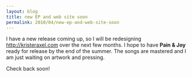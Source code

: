 ```yaml
---
layout: blog
title: new EP and web site soon
permalink: 2010/04/new-ep-and-web-site-soon
---
```


<p>I have a new release coming up, so I will be redesigning <a href="http://kristeraxel.com" title="http://kristeraxel.com">http://kristeraxel.com</a> over the next few months. I hope to have <strong>Pain &amp; Joy</strong> ready for release by the end of the summer. The songs are mastered and I am just waiting on artwork and pressing.</p>
<p>Check back soon!</p>
